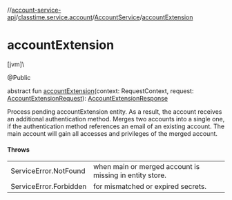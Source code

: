 //[account-service-api](../../../index.md)/[classtime.service.account](../index.md)/[AccountService](index.md)/[accountExtension](account-extension.md)

# accountExtension

[jvm]\

@Public

abstract fun [accountExtension](account-extension.md)(context: RequestContext, request: [AccountExtensionRequest](../-account-extension-request/index.md)): [AccountExtensionResponse](../-account-extension-response/index.md)

Process pending accountExtension entity. As a result, the account receives an additional authentication method. Merges two accounts into a single one, if the authentication method references an email of an existing account. The main account will gain all accesses and privileges of the merged account.

#### Throws

| | |
|---|---|
| ServiceError.NotFound | when main or merged account is missing in entity store. |
| ServiceError.Forbidden | for mismatched or expired secrets. |

